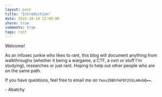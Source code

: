 ```yaml
---
layout: post 
title: "Introduction"
date: 2016-10-14 12:00:00
share: true
comments: true
tags: rant
---
```


Welcome!

As an infosec junkie who likes to rant, this blog will document anything from walkthroughs (whether it being a wargame, a CTF, a cert or stuff I'm studying), researches or just rant.
Hoping to help out other people who are on the same path.

If you have questions, feel free to email me on `YmxvZ0BhYmF0Y2h5LmNvbQ==`.

\- Abatchy
